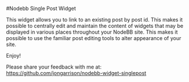 #Nodebb Single Post Widget

This widget allows you to link to an existing post by post id.  This makes it possible to centrally 
edit and maintain the content of widgets that may be displayed in various places throughout your 
NodeBB site.  This makes it possible to use the familiar post editing tools to alter appearance of your
site.

Enjoy!  

Please share your feedback with me at: 
https://github.com/jongarrison/nodebb-widget-singlepost
